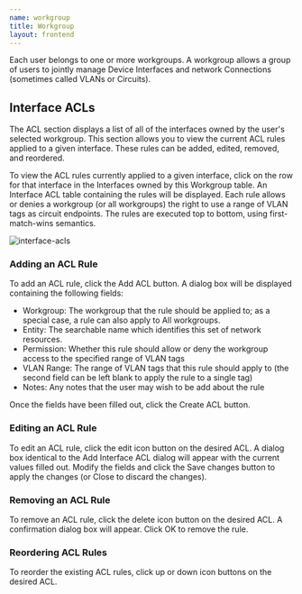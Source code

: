 ```yaml
---
name: workgroup
title: Workgroup
layout: frontend
---
```


Each user belongs to one or more workgroups. A workgroup allows a
group of users to jointly manage Device Interfaces and network
Connections (sometimes called VLANs or Circuits).

## Interface ACLs

The ACL section displays a list of all of the interfaces owned by the
user's selected workgroup. This section allows you to view the current
ACL rules applied to a given interface. These rules can be added,
edited, removed, and reordered.

To view the ACL rules currently applied to a given interface, click on
the row for that interface in the Interfaces owned by this Workgroup
table. An Interface ACL table containing the rules will be
displayed. Each rule allows or denies a workgroup (or all workgroups)
the right to use a range of VLAN tags as circuit endpoints. The rules
are executed top to bottom, using first-match-wins semantics.

![interface-acls](/assets/img/frontend/workgroup/interface-acls.png)

### Adding an ACL Rule

To add an ACL rule, click the Add ACL button. A dialog box will be
displayed containing the following fields:

- Workgroup: The workgroup that the rule should be applied to; as a
  special case, a rule can also apply to All workgroups.
- Entity: The searchable name which identifies this set of network
  resources.
- Permission: Whether this rule should allow or deny the workgroup
  access to the specified range of VLAN tags
- VLAN Range: The range of VLAN tags that this rule should apply to
  (the second field can be left blank to apply the rule to a single
  tag)
- Notes: Any notes that the user may wish to be add about the rule
                
Once the fields have been filled out, click the Create ACL button.

### Editing an ACL Rule

To edit an ACL rule, click the edit icon button on the desired ACL. A
dialog box identical to the Add Interface ACL dialog will appear with
the current values filled out. Modify the fields and click the Save
changes button to apply the changes (or Close to discard the changes).

### Removing an ACL Rule

To remove an ACL rule, click the delete icon button on the desired
ACL. A confirmation dialog box will appear. Click OK to remove the
rule.

### Reordering ACL Rules

To reorder the existing ACL rules, click up or down icon buttons on
the desired ACL.
